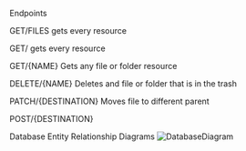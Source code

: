 Endpoints

GET/FILES gets every resource

GET/ gets every resource

GET/{NAME} Gets any file or folder resource

DELETE/{NAME} Deletes and file or folder that is in the trash

PATCH/{DESTINATION} Moves file to different parent

POST/{DESTINATION}

Database Entity Relationship Diagrams
![DatabaseDiagram](https://user-images.githubusercontent.com/10840988/61665895-d1b94880-ac9b-11e9-8e8e-7792f07196a8.png)
